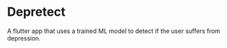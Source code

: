 # Depretect
A flutter app that uses a trained ML model to detect if the user suffers from depression.
